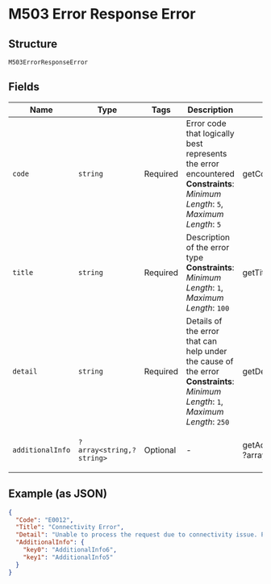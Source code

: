 
# M503 Error Response Error

## Structure

`M503ErrorResponseError`

## Fields

| Name | Type | Tags | Description | Getter | Setter |
|  --- | --- | --- | --- | --- | --- |
| `code` | `string` | Required | Error code that logically best represents the error encountered<br>**Constraints**: *Minimum Length*: `5`, *Maximum Length*: `5` | getCode(): string | setCode(string code): void |
| `title` | `string` | Required | Description of the error type<br>**Constraints**: *Minimum Length*: `1`, *Maximum Length*: `100` | getTitle(): string | setTitle(string title): void |
| `detail` | `string` | Required | Details of the error that can help under the cause of the error<br>**Constraints**: *Minimum Length*: `1`, *Maximum Length*: `250` | getDetail(): string | setDetail(string detail): void |
| `additionalInfo` | `?array<string,?string>` | Optional | - | getAdditionalInfo(): ?array | setAdditionalInfo(?array additionalInfo): void |

## Example (as JSON)

```json
{
  "Code": "E0012",
  "Title": "Connectivity Error",
  "Detail": "Unable to process the request due to connectivity issue. Please retry after sometime. If the  problem persists contact support",
  "AdditionalInfo": {
    "key0": "AdditionalInfo6",
    "key1": "AdditionalInfo5"
  }
}
```

